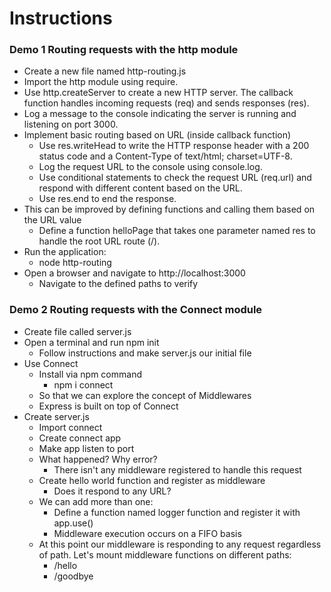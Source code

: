 # Instructions

### Demo 1 Routing requests with the http module

- Create a new file named http-routing.js
- Import the http module using require.
- Use http.createServer to create a new HTTP server. The callback function handles incoming requests (req) and sends responses (res).
- Log a message to the console indicating the server is running and listening on port 3000.
- Implement basic routing based on URL (inside callback function)
    - Use res.writeHead to write the HTTP response header with a 200 status code and a Content-Type of text/html; charset=UTF-8.
    - Log the request URL to the console using console.log.
    - Use conditional statements to check the request URL (req.url) and respond with different content based on the URL.
    - Use res.end to end the response.
- This can be improved by defining functions and calling them based on the URL value
    - Define a function helloPage that takes one parameter named res to handle the root URL route (/).
- Run the application:
    - node http-routing
- Open a browser and navigate to http://localhost:3000
    - Navigate to the defined paths to verify

### Demo 2 Routing requests with the Connect module

- Create file called server.js
- Open a terminal and run npm init
    - Follow instructions and make server.js our initial file
- Use Connect
    - Install via npm command 
        - npm i connect 
    - So that we can explore the concept of Middlewares
    - Express is built on top of Connect
- Create server.js
    - Import connect
    - Create connect app
    - Make app listen to port
    - What happened? Why error?
        - There isn't any middleware registered to handle this request
    - Create hello world function and register as middleware
        - Does it respond to any URL?
    - We can add more than one: 
        - Define a function named logger function and register it with app.use()
        - Middleware execution occurs on a FIFO basis
    - At this point our middleware is responding to any request regardless of path. Let's mount middleware functions on different paths:
        - /hello
        - /goodbye